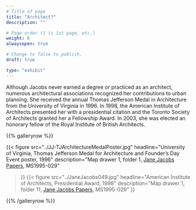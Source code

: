```yaml
---
# Title of page
title: "Architect?"
description: ""

# Page order (1 is 1st page, etc.)
weight: 8
alwaysopen: true

# Change to false to publish.
draft: true

type: "exhibit"
---
```

Although Jacobs never earned a degree or practiced as an architect, numerous architectural associations recognized her contributions to urban planning. She received the annual Thomas Jefferson Medal in Architecture from the University of Virginia in 1996. In 1998, the American Institute of Architects presented her with a presidential citation and the Toronto Society of Architects granted her a Fellowship Award. In 2003, she was elected an honorary fellow of the Royal Institute of British Architects.

{{% galleryrow %}}

{{< figure src="../JJ-TJArchitectureMedalPoster.jpg"
           headline="University of Virginia, Thomas Jefferson Medal for Architecture and Founder’s Day Event poster, 1996"
           description="Map drawer 1, folder 1, [Jane Jacobs Papers](https://bc-primo.hosted.exlibrisgroup.com/permalink/f/1jdnfk3/ALMA-BC21352764790001021), MS1995-029"
>}}
{{< figure src="../JaneJacobs049.jpg"
          headline="American Institute of Architects, Presidential Award, 1998"
           description="Map drawer 1, folder 11, [Jane Jacobs Papers](https://bc-primo.hosted.exlibrisgroup.com/permalink/f/1jdnfk3/ALMA-BC21352764790001021), MS1995-029"
>}}

{{% /galleryrow %}}